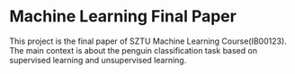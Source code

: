 # Machine Learning Final Paper
 This project is the final paper of SZTU Machine Learning Course(IB00123). The main context is about the penguin classification task based on supervised learning and unsupervised learning.
